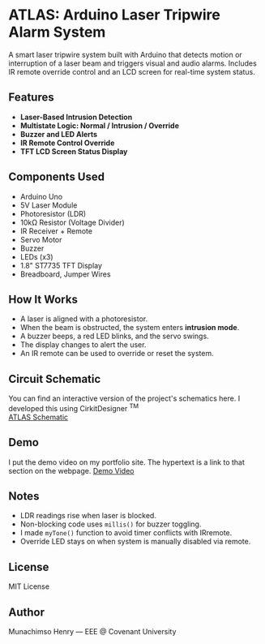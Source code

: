 # ATLAS: Arduino Laser Tripwire Alarm System 

A smart laser tripwire system built with Arduino that detects motion or interruption of a laser beam and triggers visual and audio alarms. Includes IR remote override control and an LCD screen for real-time system status.

## Features

- **Laser-Based Intrusion Detection**
- **Multistate Logic: Normal / Intrusion / Override**
- **Buzzer and LED Alerts**
- **IR Remote Control Override**
- **TFT LCD Screen Status Display**

## Components Used

- Arduino Uno
- 5V Laser Module
- Photoresistor (LDR)
- 10kΩ Resistor (Voltage Divider)
- IR Receiver + Remote
- Servo Motor
- Buzzer
- LEDs (x3)
- 1.8" ST7735 TFT Display
- Breadboard, Jumper Wires

## How It Works

- A laser is aligned with a photoresistor.
- When the beam is obstructed, the system enters **intrusion mode**.
- A buzzer beeps, a red LED blinks, and the servo swings.
- The display changes to alert the user.
- An IR remote can be used to override or reset the system.

## Circuit Schematic

You can find an interactive version of the project's schematics here. I developed this using CirkitDesigner <sup>TM</sup> <br>
[ATLAS Schematic](https://app.cirkitdesigner.com/project/25f5dbe2-e3fa-4537-9047-c97edf9c66f3)

## Demo

I put the demo video on my portfolio site. The hypertext is a link to that section on the webpage.
[Demo Video](https://munachimsohenry.wixsite.com/my-site/copy-of-project-6-atmoslog#:~:text=in%20the%20system.-,Demonstration%20Video,-In%20the%20demo)

## Notes

- LDR readings rise when laser is blocked.
- Non-blocking code uses `millis()` for buzzer toggling.
- I made `myTone()` function to avoid timer conflicts with IRremote.
- Override LED stays on when system is manually disabled via remote.

## License

MIT License

## Author

Munachimso Henry — EEE @ Covenant University

